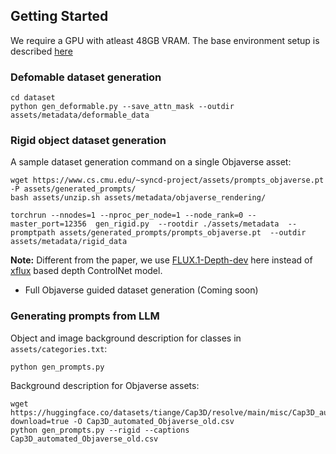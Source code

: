 ## Getting Started

We require a GPU with atleast 48GB VRAM. The base environment setup is described [here](https://github.com/nupurkmr9/syncd/blob/main/README.md#getting-started)

### Defomable dataset generation

```
cd dataset
python gen_deformable.py --save_attn_mask --outdir assets/metadata/deformable_data 
```

### Rigid object dataset generation

A sample dataset generation command on a single Objaverse asset: 

```
wget https://www.cs.cmu.edu/~syncd-project/assets/prompts_objaverse.pt -P assets/generated_prompts/
bash assets/unzip.sh assets/metadata/objaverse_rendering/

torchrun --nnodes=1 --nproc_per_node=1 --node_rank=0 --master_port=12356  gen_rigid.py  --rootdir ./assets/metadata  --promptpath assets/generated_prompts/prompts_objaverse.pt  --outdir assets/metadata/rigid_data

```

<strong>Note:</strong> Different from the paper, we use [FLUX.1-Depth-dev](https://huggingface.co/black-forest-labs/FLUX.1-Depth-dev) here instead of [xflux](https://github.com/XLabs-AI/x-flux) based depth ControlNet model.


* Full Objaverse guided dataset generation (Coming soon)

### Generating prompts from LLM

Object and image background description for classes in `assets/categories.txt`:
```
python gen_prompts.py 
```


Background description for Objaverse assets:
```
wget https://huggingface.co/datasets/tiange/Cap3D/resolve/main/misc/Cap3D_automated_Objaverse_old.csv?download=true -O Cap3D_automated_Objaverse_old.csv
python gen_prompts.py --rigid --captions Cap3D_automated_Objaverse_old.csv
```